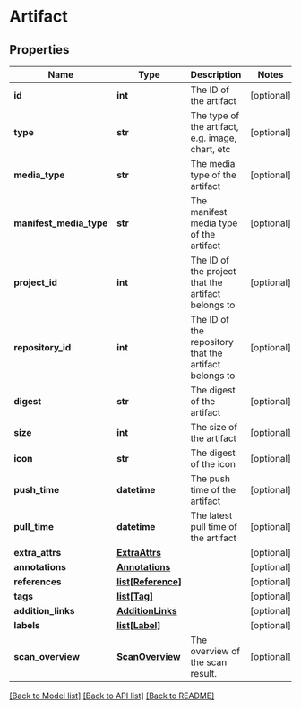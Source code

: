 # Artifact

## Properties
Name | Type | Description | Notes
------------ | ------------- | ------------- | -------------
**id** | **int** | The ID of the artifact | [optional] 
**type** | **str** | The type of the artifact, e.g. image, chart, etc | [optional] 
**media_type** | **str** | The media type of the artifact | [optional] 
**manifest_media_type** | **str** | The manifest media type of the artifact | [optional] 
**project_id** | **int** | The ID of the project that the artifact belongs to | [optional] 
**repository_id** | **int** | The ID of the repository that the artifact belongs to | [optional] 
**digest** | **str** | The digest of the artifact | [optional] 
**size** | **int** | The size of the artifact | [optional] 
**icon** | **str** | The digest of the icon | [optional] 
**push_time** | **datetime** | The push time of the artifact | [optional] 
**pull_time** | **datetime** | The latest pull time of the artifact | [optional] 
**extra_attrs** | [**ExtraAttrs**](ExtraAttrs.md) |  | [optional] 
**annotations** | [**Annotations**](Annotations.md) |  | [optional] 
**references** | [**list[Reference]**](Reference.md) |  | [optional] 
**tags** | [**list[Tag]**](Tag.md) |  | [optional] 
**addition_links** | [**AdditionLinks**](AdditionLinks.md) |  | [optional] 
**labels** | [**list[Label]**](Label.md) |  | [optional] 
**scan_overview** | [**ScanOverview**](ScanOverview.md) | The overview of the scan result. | [optional] 

[[Back to Model list]](../README.md#documentation-for-models) [[Back to API list]](../README.md#documentation-for-api-endpoints) [[Back to README]](../README.md)


